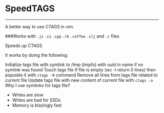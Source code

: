 # SpeedTAGS

---

A better way to use CTAGS in vim.


###Works with `.js` `.cs` `.cpp` `.rb` `.coffee` `.clj` and `.c` files 


Speeds up CTAGS

It works by doing the following:

Initialize tags file with symlink to /tmp (tmpfs) with uuid in name if no symlink was found
Touch tags file
If file is empty (wc -l return 0 lines) then populate it with `ctags -R` command
Remove all lines from tags file related to current file
Update tags file with new content of current file with `ctags -a`
Why I use symlinks for tags file?

- Writes are slow
- Writes are bad for SSDs
- Memory is blazingly fast


